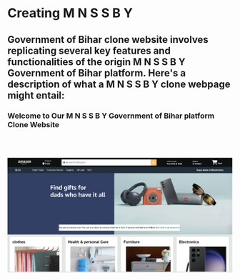 # Creating M N S S B Y
## Government of Bihar clone website involves replicating several key features and functionalities of the origin M N S S B Y Government of Bihar platform. Here's a description of what a M N S S B Y clone webpage might entail:
### Welcome to Our M N S S B Y Government of Bihar platform Clone Website
<br><br>

![gitHub.mark](https://github.com/Lucky6203/amazon-clone/blob/main/Screenshot%202024-01-01%20185642.png)
